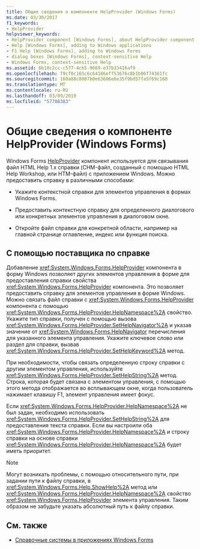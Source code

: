 ```yaml
---
title: Общие сведения о компоненте HelpProvider (Windows Forms)
ms.date: 03/30/2017
f1_keywords:
- HelpProvider
helpviewer_keywords:
- HelpProvider component [Windows Forms], about HelpProvider component
- Help [Windows Forms], adding to Windows applications
- F1 Help [Windows Forms], adding to Windows Forms
- dialog boxes [Windows Forms], context-sensitive Help
- Windows Forms, context-sensitive Help
ms.assetid: 6b10c2cc-c577-4cb5-9669-e37b33416af9
ms.openlocfilehash: f9cf0c165c6c64186eff53676c8b1b06f74361fc
ms.sourcegitcommit: 160a88c8087b0e63606e6e35f9bd57fa5f69c168
ms.translationtype: MT
ms.contentlocale: ru-RU
ms.lasthandoff: 03/09/2019
ms.locfileid: "57708383"
---
```

# <a name="helpprovider-component-overview-windows-forms"></a>Общие сведения о компоненте HelpProvider (Windows Forms)
Windows Forms [HelpProvider](helpprovider-component-windows-forms.md) компонент используется для связывания файл HTML Help 1.x справки (CHM-файл, созданный с помощью HTML Help Workshop, или HTM-файл) с приложением Windows. Можно предоставить справку в различными способами:  
  
-   Укажите контекстной справки для элементов управления в формах Windows Forms.  
  
-   Предоставить контекстную справку для определенного диалогового или конкретных элементов управления в диалоговом окне.  
  
-   Откройте файл справки для конкретной области, например на главной странице оглавление, индекс или функция поиска.  
  
## <a name="using-the-help-provider"></a>С помощью поставщика по справке  
 Добавление <xref:System.Windows.Forms.HelpProvider> компонента в форму Windows позволяет других элементов управления в форме для предоставления справки свойства <xref:System.Windows.Forms.HelpProvider> компонента. Это позволяет предоставить справку для элементов управления в форме Windows. Можно связать файл справки с <xref:System.Windows.Forms.HelpProvider> компонента с помощью <xref:System.Windows.Forms.HelpProvider.HelpNamespace%2A> свойство. Укажите тип справки, получен с помощью вызова <xref:System.Windows.Forms.HelpProvider.SetHelpNavigator%2A> и указав значение от <xref:System.Windows.Forms.HelpNavigator> перечисления для указанного элемента управления. Укажите ключевое слово или раздел для справки, вызвав <xref:System.Windows.Forms.HelpProvider.SetHelpKeyword%2A> метод.  
  
 При необходимости, чтобы связать определенную строку справки с другим элементом управления, используйте <xref:System.Windows.Forms.HelpProvider.SetHelpString%2A> метод. Строка, которая будет связана с элементом управления, с помощью этого метода отображается во всплывающем окне, когда пользователь нажимает клавишу F1, элемент управления имеет фокус.  
  
 Если <xref:System.Windows.Forms.HelpProvider.HelpNamespace%2A> не был задан, необходимо использовать <xref:System.Windows.Forms.HelpProvider.SetHelpString%2A> для предоставления текста справки. Если вы настроили оба <xref:System.Windows.Forms.HelpProvider.HelpNamespace%2A> и строку справки на основе справки <xref:System.Windows.Forms.HelpProvider.HelpNamespace%2A> будет иметь приоритет.  
  
> [!NOTE]
>  Могут возникать проблемы, с помощью относительного пути, при задании пути к файлу справки, в <xref:System.Windows.Forms.Help.ShowHelp%2A> метод или <xref:System.Windows.Forms.HelpProvider.HelpNamespace%2A> свойство <xref:System.Windows.Forms.HelpProvider> элемента управления. Таким образом не забудьте указать абсолютный путь к файлу справки.  
  
## <a name="see-also"></a>См. также
- [Справочные системы в приложениях Windows Forms](../advanced/help-systems-in-windows-forms-applications.md)

